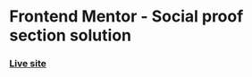# Frontend Mentor - Social proof section solution
### [Live site](https://majestic-banoffee-bd2227.netlify.app)
